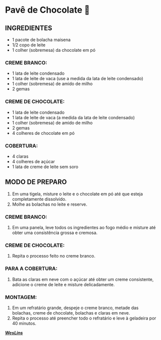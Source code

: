 # Pavê de Chocolate 🍫

## INGREDIENTES

- 1 pacote de bolacha maisena
- 1/2 copo de leite
- 1 colher (sobremesa) da chocolate em pó

### CREME BRANCO:

- 1 lata de leite condensado
- 1 lata de leite de vaca (use a medida da lata de leite condensado)
- 1 colher (sobremesa) de amido de milho
- 2 gemas

### CREME DE CHOCOLATE:

- 1 lata de leite condensado
- 1 lata de leite de vaca (a medida da lata de leite condensado)
- 1 colher (sobremesa) de amido de milho
- 2 gemas
- 4 colheres de chocolate em pó

### COBERTURA:

- 4 claras
- 4 colheres de açúcar
- 1 lata de creme de leite sem soro

## MODO DE PREPARO

1. Em uma tigela, misture o leite e o chocolate em pó até que esteja completamente dissolvido.
2. Molhe as bolachas no leite e reserve.

### CREME BRANCO:

1. Em uma panela, leve todos os ingredientes ao fogo médio e misture até obter uma consistência grossa e cremosa.

### CREME DE CHOCOLATE:

1. Repita o processo feito no creme branco.

### PARA A COBERTURA:

1. Bata as claras em neve com o açúcar até obter um creme consistente, adicione o creme de leite e misture delicadamente.

### MONTAGEM:

1. Em um refratário grande, despeje o creme branco, metade das bolachas, creme de chocolate, bolachas e claras em neve.
2. Repita o processo até preencher todo o refratário e leve à geladeira por 40 minutos.



[***WesLins***](https://github.com/weslins22)

